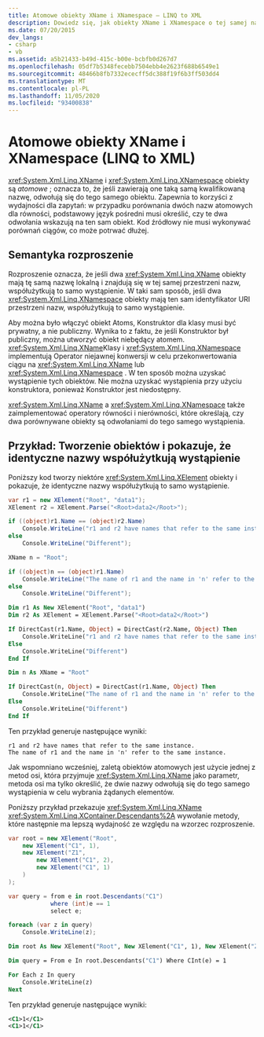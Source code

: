 ```yaml
---
title: Atomowe obiekty XName i XNamespace — LINQ to XML
description: Dowiedz się, jak obiekty XName i XNamespace o tej samej nazwie współużytkują wystąpienie.
ms.date: 07/20/2015
dev_langs:
- csharp
- vb
ms.assetid: a5b21433-b49d-415c-b00e-bcbfb0d267d7
ms.openlocfilehash: 05df7b5348fecebb7504ebb4e2623f688b6549e1
ms.sourcegitcommit: 48466b8fb7332ececff5dc388f19f6b3ff503dd4
ms.translationtype: MT
ms.contentlocale: pl-PL
ms.lasthandoff: 11/05/2020
ms.locfileid: "93400838"
---
```

# <a name="atomized-xname-and-xnamespace-objects-linq-to-xml"></a>Atomowe obiekty XName i XNamespace (LINQ to XML)

<xref:System.Xml.Linq.XName> i <xref:System.Xml.Linq.XNamespace> obiekty są *atomowe* ; oznacza to, że jeśli zawierają one taką samą kwalifikowaną nazwę, odwołują się do tego samego obiektu. Zapewnia to korzyści z wydajności dla zapytań: w przypadku porównania dwóch nazw atomowych dla równości, podstawowy język pośredni musi określić, czy te dwa odwołania wskazują na ten sam obiekt. Kod źródłowy nie musi wykonywać porównań ciągów, co może potrwać dłużej.

## <a name="atomization-semantics"></a>Semantyka rozproszenie

Rozproszenie oznacza, że jeśli dwa <xref:System.Xml.Linq.XName> obiekty mają tę samą nazwę lokalną i znajdują się w tej samej przestrzeni nazw, współużytkują to samo wystąpienie. W taki sam sposób, jeśli dwa <xref:System.Xml.Linq.XNamespace> obiekty mają ten sam identyfikator URI przestrzeni nazw, współużytkują to samo wystąpienie.

Aby można było włączyć obiekt Atoms, Konstruktor dla klasy musi być prywatny, a nie publiczny. Wynika to z faktu, że jeśli Konstruktor był publiczny, można utworzyć obiekt niebędący atomem. <xref:System.Xml.Linq.XName>Klasy i <xref:System.Xml.Linq.XNamespace> implementują Operator niejawnej konwersji w celu przekonwertowania ciągu na <xref:System.Xml.Linq.XName> lub <xref:System.Xml.Linq.XNamespace> . W ten sposób można uzyskać wystąpienie tych obiektów. Nie można uzyskać wystąpienia przy użyciu konstruktora, ponieważ Konstruktor jest niedostępny.

<xref:System.Xml.Linq.XName> a <xref:System.Xml.Linq.XNamespace> także zaimplementować operatory równości i nierówności, które określają, czy dwa porównywane obiekty są odwołaniami do tego samego wystąpienia.

## <a name="example-create-objects-and-show-that-identical-names-share-an-instance"></a>Przykład: Tworzenie obiektów i pokazuje, że identyczne nazwy współużytkują wystąpienie

Poniższy kod tworzy niektóre <xref:System.Xml.Linq.XElement> obiekty i pokazuje, że identyczne nazwy współużytkują to samo wystąpienie.

```csharp
var r1 = new XElement("Root", "data1");
XElement r2 = XElement.Parse("<Root>data2</Root>");

if ((object)r1.Name == (object)r2.Name)
    Console.WriteLine("r1 and r2 have names that refer to the same instance.");
else
    Console.WriteLine("Different");

XName n = "Root";

if ((object)n == (object)r1.Name)
    Console.WriteLine("The name of r1 and the name in 'n' refer to the same instance.");
else
    Console.WriteLine("Different");
```

```vb
Dim r1 As New XElement("Root", "data1")
Dim r2 As XElement = XElement.Parse("<Root>data2</Root>")

If DirectCast(r1.Name, Object) = DirectCast(r2.Name, Object) Then
    Console.WriteLine("r1 and r2 have names that refer to the same instance.")
Else
    Console.WriteLine("Different")
End If

Dim n As XName = "Root"

If DirectCast(n, Object) = DirectCast(r1.Name, Object) Then
    Console.WriteLine("The name of r1 and the name in 'n' refer to the same instance.")
Else
    Console.WriteLine("Different")
End If
```

Ten przykład generuje następujące wyniki:

```output
r1 and r2 have names that refer to the same instance.
The name of r1 and the name in 'n' refer to the same instance.
```

Jak wspomniano wcześniej, zaletą obiektów atomowych jest użycie jednej z metod osi, która przyjmuje <xref:System.Xml.Linq.XName> jako parametr, metoda osi ma tylko określić, że dwie nazwy odwołują się do tego samego wystąpienia w celu wybrania żądanych elementów.

Poniższy przykład przekazuje <xref:System.Xml.Linq.XName> <xref:System.Xml.Linq.XContainer.Descendants%2A> wywołanie metody, które następnie ma lepszą wydajność ze względu na wzorzec rozproszenie.

```csharp
var root = new XElement("Root",
    new XElement("C1", 1),
    new XElement("Z1",
        new XElement("C1", 2),
        new XElement("C1", 1)
    )
);

var query = from e in root.Descendants("C1")
            where (int)e == 1
            select e;

foreach (var z in query)
    Console.WriteLine(z);
```

```vb
Dim root As New XElement("Root", New XElement("C1", 1), New XElement("Z1", New XElement("C1", 2), New XElement("C1", 1)))

Dim query = From e In root.Descendants("C1") Where CInt(e) = 1

For Each z In query
    Console.WriteLine(z)
Next
```

Ten przykład generuje następujące wyniki:

```xml
<C1>1</C1>
<C1>1</C1>
```
